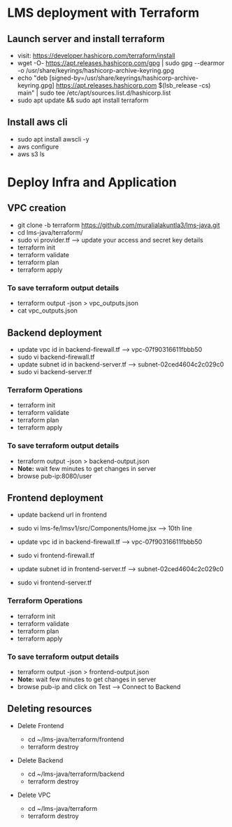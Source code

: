 # LMS deployment with Terraform

## Launch server and install terraform
- visit: https://developer.hashicorp.com/terraform/install
- wget -O- https://apt.releases.hashicorp.com/gpg | sudo gpg --dearmor -o /usr/share/keyrings/hashicorp-archive-keyring.gpg
- echo "deb [signed-by=/usr/share/keyrings/hashicorp-archive-keyring.gpg] https://apt.releases.hashicorp.com $(lsb_release -cs) main" | sudo tee /etc/apt/sources.list.d/hashicorp.list
- sudo apt update && sudo apt install terraform
  
## Install aws cli
- sudo apt  install awscli -y
- aws configure
- aws s3 ls

# Deploy Infra and Application

## VPC creation
- git clone -b terraform https://github.com/muralialakuntla3/lms-java.git
- cd lms-java/terraform/
- sudo vi provider.tf    --> update your access and secret key details
- terraform init
- terraform validate
- terraform plan
- terraform apply

### To save terraform output details 
- terraform output -json > vpc_outputs.json
- cat vpc_outputs.json

## Backend deployment
- update vpc id in backend-firewall.tf   --> vpc-07f90316611fbbb50
- sudo vi backend-firewall.tf
- update subnet id in backend-server.tf  --> subnet-02ced4604c2c029c0
- sudo vi backend-server.tf
  
### Terraform Operations
- terraform init
- terraform validate
- terraform plan
- terraform apply

### To save terraform output details 
- terraform output -json > backend-output.json
- **Note:** wait few minutes to get changes in server
- browse pub-ip:8080/user

## Frontend deployment
- update backend url in frontend
- sudo vi lms-fe/lmsv1/src/Components/Home.jsx   --> 10th line 

- update vpc id in backend-firewall.tf   --> vpc-07f90316611fbbb50
- sudo vi frontend-firewall.tf
- update subnet id in frontend-server.tf  --> subnet-02ced4604c2c029c0
- sudo vi frontend-server.tf
  
### Terraform Operations
- terraform init
- terraform validate
- terraform plan
- terraform apply

### To save terraform output details 
- terraform output -json > frontend-output.json
- **Note:** wait few minutes to get changes in server
- browse pub-ip and click on Test --> Connect to Backend

## Deleting resources
- Delete Frontend
  - cd ~/lms-java/terraform/frontend
  - terraform destroy
    
- Delete Backend
  - cd ~/lms-java/terraform/backend
  - terraform destroy
    
- Delete VPC
  - cd ~/lms-java/terraform
  - terraform destroy



